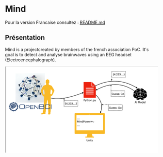 # Mind

Pour la version Francaise consultez : [README.md](README.md)

## Présentation
Mind is a projectcreated by members of the french association PoC. It's goal is to detect and analyse brainwaves using an EEG headset (Electroencephalograph).

![explanation](resources/ang.png)
